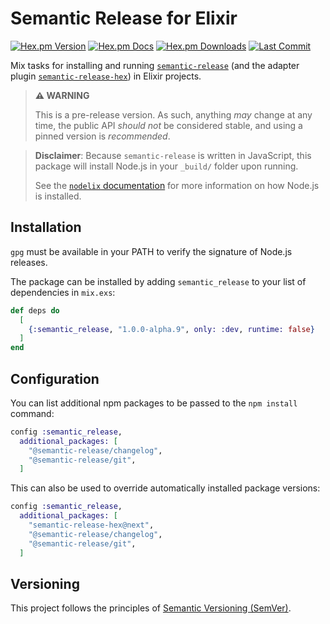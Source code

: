 # Semantic Release for Elixir

[![Hex.pm Version](https://img.shields.io/hexpm/v/semantic_release.svg)](https://hex.pm/packages/semantic_release)
[![Hex.pm Docs](https://img.shields.io/badge/hex-docs-lightgreen.svg)](https://hexdocs.pm/semantic_release/)
[![Hex.pm Downloads](https://img.shields.io/hexpm/dw/semantic_release.svg)](https://hex.pm/packages/semantic_release)
[![Last Commit](https://img.shields.io/github/last-commit/unill-io/semantic_release.svg)](https://github.com/unill-io/semantic_release/)

Mix tasks for installing and running [`semantic-release`](https://github.com/semantic-release/semantic-release/) (and the adapter plugin [`semantic-release-hex`](https://github.com/unill-io/semantic-release-hex/)) in Elixir projects.

> **⚠️ WARNING**
>
> This is a pre-release version. As such, anything _may_ change
> at any time, the public API _should not_ be considered stable,
> and using a pinned version is _recommended_.

> **Disclaimer**: Because `semantic-release` is written in JavaScript, this package will install Node.js in your `_build/` folder upon running.
>
> See the [`nodelix` documentation](https://hexdocs.pm/nodelix/) for more information on how Node.js is installed.

## Installation

`gpg` must be available in your PATH to verify the signature of Node.js releases.

The package can be installed by adding `semantic_release` to your list of dependencies in `mix.exs`:

```elixir
def deps do
  [
    {:semantic_release, "1.0.0-alpha.9", only: :dev, runtime: false}
  ]
end
```

## Configuration

You can list additional npm packages to be passed to the `npm install` command:

```elixir
config :semantic_release,
  additional_packages: [
    "@semantic-release/changelog",
    "@semantic-release/git",
  ]
```

This can also be used to override automatically installed package versions:

```elixir
config :semantic_release,
  additional_packages: [
    "semantic-release-hex@next",
    "@semantic-release/changelog",
    "@semantic-release/git",
  ]
```

## Versioning

This project follows the principles of [Semantic Versioning (SemVer)](https://semver.org/).
